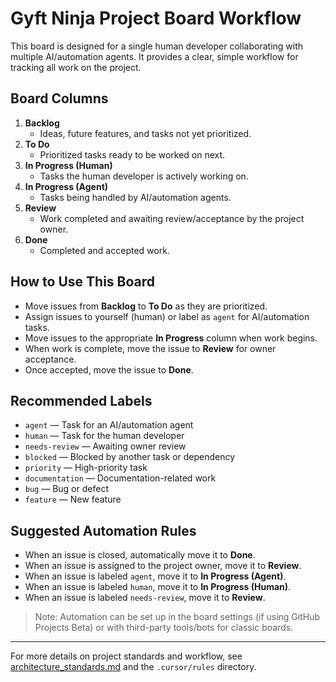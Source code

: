 # Gyft Ninja Project Board Workflow

This board is designed for a single human developer collaborating with multiple AI/automation agents. It provides a clear, simple workflow for tracking all work on the project.

## Board Columns

1. **Backlog**
   - Ideas, future features, and tasks not yet prioritized.
2. **To Do**
   - Prioritized tasks ready to be worked on next.
3. **In Progress (Human)**
   - Tasks the human developer is actively working on.
4. **In Progress (Agent)**
   - Tasks being handled by AI/automation agents.
5. **Review**
   - Work completed and awaiting review/acceptance by the project owner.
6. **Done**
   - Completed and accepted work.

## How to Use This Board
- Move issues from **Backlog** to **To Do** as they are prioritized.
- Assign issues to yourself (human) or label as `agent` for AI/automation tasks.
- Move issues to the appropriate **In Progress** column when work begins.
- When work is complete, move the issue to **Review** for owner acceptance.
- Once accepted, move the issue to **Done**.

## Recommended Labels
- `agent` — Task for an AI/automation agent
- `human` — Task for the human developer
- `needs-review` — Awaiting owner review
- `blocked` — Blocked by another task or dependency
- `priority` — High-priority task
- `documentation` — Documentation-related work
- `bug` — Bug or defect
- `feature` — New feature

## Suggested Automation Rules
- When an issue is closed, automatically move it to **Done**.
- When an issue is assigned to the project owner, move it to **Review**.
- When an issue is labeled `agent`, move it to **In Progress (Agent)**.
- When an issue is labeled `human`, move it to **In Progress (Human)**.
- When an issue is labeled `needs-review`, move it to **Review**.

> Note: Automation can be set up in the board settings (if using GitHub Projects Beta) or with third-party tools/bots for classic boards.

---

For more details on project standards and workflow, see [architecture_standards.md](architecture/architecture_standards.md) and the `.cursor/rules` directory. 